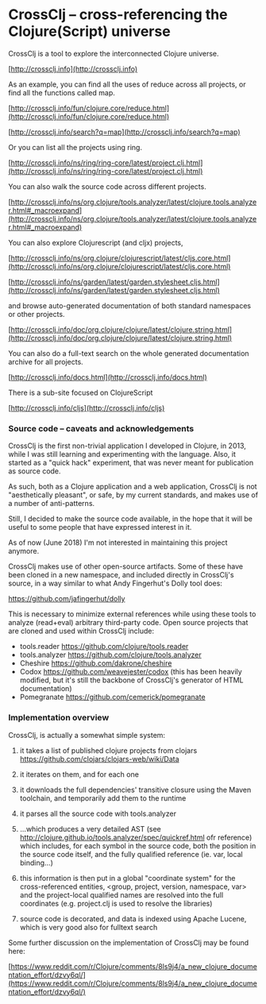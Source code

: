 CrossClj – cross-referencing the Clojure(Script) universe
======================

CrossClj is a tool to explore the interconnected Clojure universe. 

[http://crossclj.info](http://crossclj.info)

As an example, you can find all the uses of reduce across all projects, or find all the functions called map. 

[http://crossclj.info/fun/clojure.core/reduce.html](http://crossclj.info/fun/clojure.core/reduce.html)

[http://crossclj.info/search?q=map](http://crossclj.info/search?q=map)

Or you can list all the projects using ring. 

[http://crossclj.info/ns/ring/ring-core/latest/project.clj.html](http://crossclj.info/ns/ring/ring-core/latest/project.clj.html)

You can also walk the source code across different projects.

[http://crossclj.info/ns/org.clojure/tools.analyzer/latest/clojure.tools.analyzer.html#_macroexpand](http://crossclj.info/ns/org.clojure/tools.analyzer/latest/clojure.tools.analyzer.html#_macroexpand)

You can also explore Clojurescript (and cljx) projects, 

[http://crossclj.info/ns/org.clojure/clojurescript/latest/cljs.core.html](http://crossclj.info/ns/org.clojure/clojurescript/latest/cljs.core.html)

[http://crossclj.info/ns/garden/latest/garden.stylesheet.cljs.html](http://crossclj.info/ns/garden/latest/garden.stylesheet.cljs.html)


and browse auto-generated documentation of both standard namespaces or other projects. 

[http://crossclj.info/doc/org.clojure/clojure/latest/clojure.string.html](http://crossclj.info/doc/org.clojure/clojure/latest/clojure.string.html)

You can also do a full-text search on the whole generated documentation archive for all projects.

[http://crossclj.info/docs.html](http://crossclj.info/docs.html)

There is a sub-site focused on ClojureScript

[http://crossclj.info/cljs](http://crossclj.info/cljs)


### Source code – caveats and acknowledgements

CrossClj is the first non-trivial application I developed in Clojure, in 2013, 
while I was still learning and experimenting with the language. Also, it started as a "quick hack" 
experiment, that was never meant for publication as source code.

As such, both as a Clojure application and a web application, CrossClj is not 
"aesthetically pleasant", or safe, by my current standards, and makes use of a number of anti-patterns.

Still, I decided to make the source code available, in the hope that it will be useful to some people that have expressed interest in it.

As of now (June 2018) I'm not interested in maintaining this project anymore.

CrossClj makes use of other open-source artifacts. Some of these have been cloned in a new namespace, and included directly in CrossClj's source, 
in a way similar to what Andy Fingerhut's Dolly tool does:

https://github.com/jafingerhut/dolly

This is necessary to minimize external references while using these tools to analyze (read+eval) arbitrary third-party code.
Open source projects that are cloned and used within CrossClj include:

- tools.reader https://github.com/clojure/tools.reader
- tools.analyzer https://github.com/clojure/tools.analyzer
- Cheshire https://github.com/dakrone/cheshire
- Codox https://github.com/weavejester/codox (this has been heavily modified, but it's still the backbone of CrossClj's generator of HTML documentation)
- Pomegranate https://github.com/cemerick/pomegranate

### Implementation overview

CrossClj, is actually a somewhat simple system:

1) it takes a list of published clojure projects from clojars 
https://github.com/clojars/clojars-web/wiki/Data

2) it iterates on them, and for each one

3) it downloads the full dependencies' transitive closure using the Maven toolchain, and temporarily add them to the runtime

4) it parses all the source code with tools.analyzer 

5) ...which produces a very detailed AST (see http://clojure.github.io/tools.analyzer/spec/quickref.html ofr reference) which includes, for each symbol in the source code, both the position in the source code itself, and the fully qualified reference (ie. var, local binding...)

6) this information is then put in a global "coordinate system" for the cross-referenced entities,  <group, project, version, namespace, var> and the project-local qualified names are resolved into the full coordinates (e.g. project.clj is used to resolve the libraries)

7) source code is decorated, and data is indexed using Apache Lucene, which is very good also for fulltext search

Some further discussion on the implementation of CrossClj may be found here:

[https://www.reddit.com/r/Clojure/comments/8ls9j4/a_new_clojure_documentation_effort/dzvy6ql/](https://www.reddit.com/r/Clojure/comments/8ls9j4/a_new_clojure_documentation_effort/dzvy6ql/)
